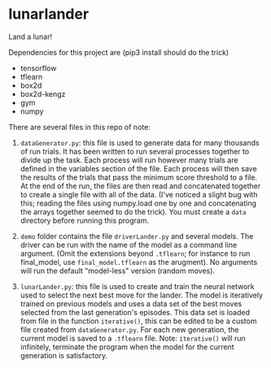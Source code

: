 # lunarlander
Land a lunar!


Dependencies for this project are (pip3 install should do the trick)
- tensorflow
- tflearn
- box2d
- box2d-kengz
- gym
- numpy


There are several files in this repo of note: 
1. `dataGenerator.py`: this file is used to generate data for many thousands of run trials. It has been written to run several processes together to divide up the task. Each process will run however many trials are defined in the variables section of the file. Each process will then save the results of the trials that pass the minimum score threshold to a file. At the end of the run, the files are then read and concatenated together to create a single file with all of the data. (I've noticed a slight bug with this; reading the files using numpy.load one by one and concatenating the arrays together seemed to do the trick). You must create a `data` directory before running this program.

2. `demo` folder contains the file `driverLander.py` and several models. The driver can be run with the name of the model as a command line argument. (Omit the extensions beyond `.tflearn`; for instance to run final_model, use `final_model.tflearn` as the arugment). No arguments will run the default "model-less" version (random moves).

3. `lunarLander.py`: this file is used to create and train the neural network used to select the next best move for the lander. The model is iteratively trained on previous models and uses a data set of the best moves selected from the last generation's episodes. This data set is loaded from file in the function `iterative()`, this can be edited to be a custom file created from `dataGenerator.py`. For each new generation, the current model is saved to a `.tflearn` file. Note: `iterative()` will run infinitely, terminate the program when the model for the current generation is satisfactory.

